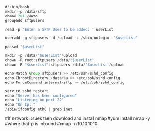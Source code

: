 ```java
#!/bin/bash
mkdir -p /data/sftp
chmod 701 /data
groupadd sftpusers
```

```java
read -p "Enter a SFTP User to be added: " userList
````

```java
useradd -g sftpusers -d /upload -s /sbin/nologin  "$userList"
````

```java
passwd "$userList"
```

```java
mkdir -p /data/"$userList"/upload
chown -R root:sftpusers /data/"$userList"
chown -R "$userList":sftpusers /data/"$userList"/upload

echo Match Group sftpusers >> /etc/ssh/sshd_config
echo ChrootDirectory /data/%u >> /etc/ssh/sshd_config
echo ForceCommand internal-sftp >> /etc/ssh/sshd_config
```

```java
service sshd restart
echo "Server has been configured"
echo "Listening on port 22"
echo "On Ip: "
/sbin/ifconfig eth0 | grep inet
```

#If network issues then download and install nmap
#yum install nmap -y
#where that ip is inbound
#nmap -n  10.10.10.10 
